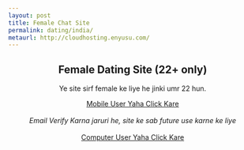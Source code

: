 ```yaml
---
layout: post
title: Female Chat Site  
permalink: dating/india/
metaurl: http://cloudhosting.enyusu.com/
---
```

<div class="jumbotron">
  <center>
    <h2>Female Dating Site (22+ only)</h2>
     <p>Ye site sirf female ke liye he jinki umr 22 hun. </p>
      <a class="btn btn-primary btn-lg" href="http://kuaptrk.com/mt/y224x2c484s233t224q2u234/" role="button" rel="nofollow">Mobile User Yaha Click Kare </a><br/>
     <br/> <i>Email Verify Karna jaruri he, site ke sab future use karne ke liye</i><br/><br/>
      <a class="btn btn-primary btn-lg" href="http://cldadlt.com/?a=29307&c=73006&s1=" role="button" rel="nofollow"> Computer User Yaha Click Kare</a>
      </center>
</div>

